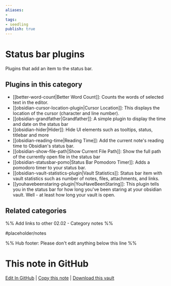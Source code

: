 ```yaml
---
aliases:
- 
tags: 
- seedling 
publish: true
---
```



# Status bar plugins

Plugins that add an item to the status bar.

## Plugins in this category

- [[better-word-count|Better Word Count]]: Counts the words of selected text in the editor.
- [[obsidian-cursor-location-plugin|Cursor Location]]: This displays the location of the cursor (character and line number).
- [[obsidian-grandfather|Grandfather]]: A simple plugin to display the time and date on the status bar
- [[obsidian-hider|Hider]]: Hide UI elements such as tooltips, status, titlebar and more
- [[obsidian-reading-time|Reading Time]]: Add the current note's reading time to Obsidian's status bar.
- [[obsidian-show-file-path|Show Current File Path]]: Show the full path of the currently open file in the status bar
- [[obsidian-statusbar-pomo|Status Bar Pomodoro Timer]]: Adds a pomodoro timer to your status bar.
- [[obsidian-vault-statistics-plugin|Vault Statistics]]: Status bar item with vault statistics such as number of notes, files, attachments, and links.
- [[youhavebeenstaring-plugin|YouHaveBeenStaring]]: This plugin tells you in the status bar for how long you've been staring at your obsidian vault. Well - at least how long your vault is open.

## Related categories

%% Add links to other 02.02 - Category notes %%

#placeholder/notes

%% Hub footer: Please don't edit anything below this line %%

# This note in GitHub

<span class="git-footer">[Edit In GitHub](https://github.dev/obsidian-community/obsidian-hub/blob/main/02%20-%20Community%20Expansions/02.01%20Plugins%20by%20Category/Status%20bar%20plugins.md "git-hub-edit-note") | [Copy this note](https://raw.githubusercontent.com/obsidian-community/obsidian-hub/main/02%20-%20Community%20Expansions/02.01%20Plugins%20by%20Category/Status%20bar%20plugins.md "git-hub-copy-note") | [Download this vault](https://github.com/obsidian-community/obsidian-hub/archive/refs/heads/main.zip "git-hub-download-vault") </span>

